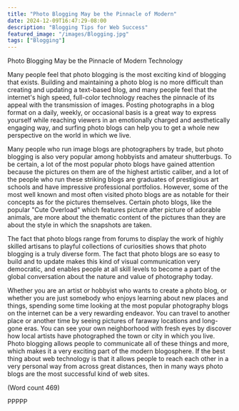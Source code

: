 ```yaml
---
title: "Photo Blogging May be the Pinnacle of Modern"
date: 2024-12-09T16:47:29-08:00
description: "Blogging Tips for Web Success"
featured_image: "/images/Blogging.jpg"
tags: ["Blogging"]
---
```


Photo Blogging May be the Pinnacle of Modern
Technology

Many people feel that photo blogging is the most
exciting kind of blogging that exists. Building and
maintaining a photo blog is no more difficult than
creating and updating a text-based blog, and many
people feel that the internet's high speed, full-color
technology reaches the pinnacle of its appeal with the
transmission of images. Posting photographs in a blog
format on a daily, weekly, or occasional basis is a great
way to express yourself while reaching viewers in an
emotionally charged and aesthetically engaging way,
and surfing photo blogs can help you to get a whole
new perspective on the world in which we live. 

Many people who run image blogs are photographers by
trade, but photo blogging is also very popular among
hobbyists and amateur shutterbugs. To be certain, a lot
of the most popular photo blogs have gained attention
because the pictures on them are of the highest artistic
caliber, and a lot of the people who run these striking
blogs are graduates of prestigious art schools and have
impressive professional portfolios. However, some of
the most well known and most often visited photo blogs
are as notable for their concepts as for the pictures
themselves. Certain photo blogs, like the popular "Cute
Overload" which features picture after picture of
adorable animals, are more about the thematic content
of the pictures than they are about the style in which the
snapshots are taken. 

The fact that photo blogs range from forums to display
the work of highly skilled artisans to playful collections
of curiosities shows that photo blogging is a truly
diverse form. The fact that photo blogs are so easy to
build and to update makes this kind of visual
communication very democratic, and enables people at
all skill levels to become a part of the global
conversation about the nature and value of photography
today. 

Whether you are an artist or hobbyist who wants to
create a photo blog, or whether you are just somebody
who enjoys learning about new places and things,
spending some time looking at the most popular
photography blogs on the internet can be a very
rewarding endeavor. You can travel to another place or
another time by seeing pictures of faraway locations and
long-gone eras. You can see your own neighborhood
with fresh eyes by discover how local artists have
photographed the town or city in which you live. Photo
blogging allows people to communicate all of these
things and more, which makes it a very exciting part of
the modern blogosphere. If the best thing about web
technology is that it allows people to reach each other in
a very personal way from across great distances, then in
many ways photo blogs are the most successful kind of
web sites. 

(Word count 469)

PPPPP
